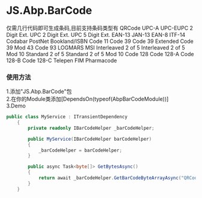# JS.Abp.BarCode
仅需几行代码即可生成条码,目前支持条码类型有
QRCode
UPC-A
UPC-EUPC 2 Digit Ext.
UPC 2 Digit Ext.
UPC 5 Digit Ext.
EAN-13
JAN-13
EAN-8
ITF-14
Codabar
PostNet
Bookland/ISBN
Code 11
Code 39
Code 39 Extended
Code 39 Mod 43
Code 93
LOGMARS
MSI
Interleaved 2 of 5
Interleaved 2 of 5 Mod 10
Standard 2 of 5
Standard 2 of 5 Mod 10
Code 128
Code 128-A
Code 128-B
Code 128-C
Telepen
FIM
Pharmacode

### 使用方法
1.添加"JS.Abp.BarCode"包  
2.在你的Module类添加[DependsOn(typeof(AbpBarCodeModule))]  
3.Demo
```csharp
public class MyService : ITransientDependency
    {
        private readonly IBarCodeHelper _barCodeHelper;

        public MyService(IBarCodeHelper barCodeHelper)
        {
            _barCodeHelper = barCodeHelper;
        }

        public async Task<byte[]> GetBytesAsync()
        {
            return await _barCodeHelper.GetBarCodeByteArrayAsync("QRCode", "12345");
        }
    }


```